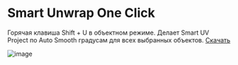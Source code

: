 # Smart Unwrap One Click
Горячая клавиша Shift + U в объектном режиме.
Делает Smart UV Project по Auto Smooth градусам для всех выбранных объектов.
<a href="https://raw.githubusercontent.com/ZenkerArt/Smart-Unwrap-One-Click/master/unwrap.py" download="true">Скачать</a>

![image](https://user-images.githubusercontent.com/95053537/183986763-36a2b1ac-0e91-4697-ac20-5643b6f4972c.png)

